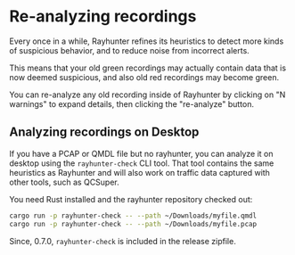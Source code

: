 # Re-analyzing recordings

Every once in a while, Rayhunter refines its heuristics to detect more kinds of
suspicious behavior, and to reduce noise from incorrect alerts.

This means that your old green recordings may actually contain data that is now
deemed suspicious, and also old red recordings may become green.

You can re-analyze any old recording inside of Rayhunter by clicking on "N
warnings" to expand details, then clicking the "re-analyze" button.

## Analyzing recordings on Desktop

If you have a PCAP or QMDL file but no rayhunter, you can analyze it on desktop
using the `rayhunter-check` CLI tool. That tool contains the same heuristics as
Rayhunter and will also work on traffic data captured with other tools, such as
QCSuper.

You need Rust installed and the rayhunter repository checked out:

```sh
cargo run -p rayhunter-check -- --path ~/Downloads/myfile.qmdl
cargo run -p rayhunter-check -- --path ~/Downloads/myfile.pcap
```

Since, 0.7.0, `rayhunter-check` is included in the release zipfile.
